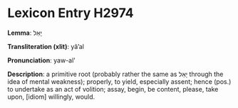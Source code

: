 # Lexicon Entry H2974

**Lemma**: יָאַל

**Transliteration (xlit)**: yâʼal

**Pronunciation**: yaw-al'

**Description**:
a primitive root (probably rather the same as יָאַל through the idea of mental weakness); properly, to yield, especially assent; hence (pos.) to undertake as an act of volition; assay, begin, be content, please, take upon, [idiom] willingly, would.
